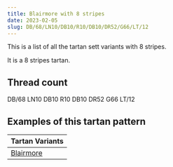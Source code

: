 ```yaml
---
title: Blairmore with 8 stripes
date: 2023-02-05
slug: DB/68/LN10/DB10/R10/DB10/DR52/G66/LT/12
---
```

This is a list of all the tartan sett variants with 8 stripes.

It is a 8 stripes tartan.


## Thread count
DB/68 LN10 DB10 R10 DB10 DR52 G66 LT/12

## Examples of this tartan pattern

| Tartan Variants |
|---------------|
| [Blairmore](/variants/db/68/ln10/db10/r10/db10/dr52/g66/lt/12-db000050-dr401000-g008000-lne0e0e0-lt806050-rc00000)||

